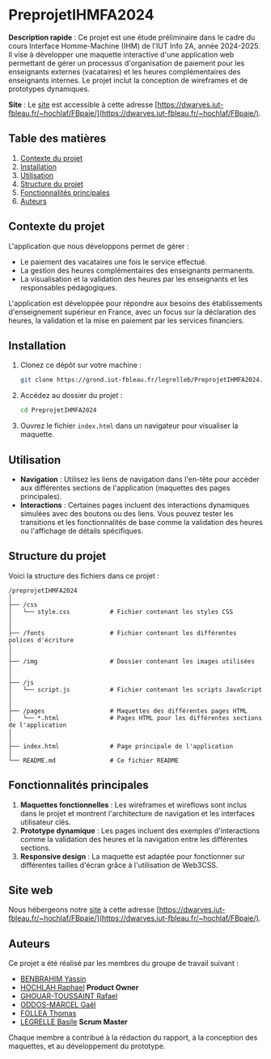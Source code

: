 # PreprojetIHMFA2024

**Description rapide** : Ce projet est une étude préliminaire dans le cadre du cours Interface Homme-Machine (IHM) de l'IUT Info 2A, année 2024-2025. Il vise à développer une maquette interactive d'une application web permettant de gérer un processus d'organisation de paiement pour les enseignants externes (vacataires) et les heures complémentaires des enseignants internes. Le projet inclut la conception de wireframes et de prototypes dynamiques.

**Site** : Le [site](https://dwarves.iut-fbleau.fr/~hochlaf/FBpaie/) est accessible à cette adresse [https://dwarves.iut-fbleau.fr/~hochlaf/FBpaie/](https://dwarves.iut-fbleau.fr/~hochlaf/FBpaie/).

## Table des matières

1. [Contexte du projet](#contexte-du-projet)
2. [Installation](#installation)
3. [Utilisation](#utilisation)
4. [Structure du projet](#structure-du-projet)
5. [Fonctionnalités principales](#fonctionnalités-principales)
6. [Auteurs](#auteurs)

## Contexte du projet

L'application que nous développons permet de gérer :
- Le paiement des vacataires une fois le service effectué.
- La gestion des heures complémentaires des enseignants permanents.
- La visualisation et la validation des heures par les enseignants et les responsables pédagogiques.
  
L'application est développée pour répondre aux besoins des établissements d'enseignement supérieur en France, avec un focus sur la déclaration des heures, la validation et la mise en paiement par les services financiers.

## Installation

1. Clonez ce dépôt sur votre machine :

   ```bash
   git clone https://grond.iut-fbleau.fr/legrelleb/PreprojetIHMFA2024.git
   ```

2. Accédez au dossier du projet :

   ```bash
   cd PreprojetIHMFA2024 
   ```

3. Ouvrez le fichier ```index.html``` dans un navigateur pour visualiser la maquette.

## Utilisation

- **Navigation** : Utilisez les liens de navigation dans l'en-tête pour accéder aux différentes sections de l'application (maquettes des pages principales).
- **Interactions** : Certaines pages incluent des interactions dynamiques simulées avec des boutons ou des liens. Vous pouvez tester les transitions et les fonctionnalités de base comme la validation des heures ou l'affichage de détails spécifiques.

## Structure du projet

Voici la structure des fichiers dans ce projet :

```
/preprojetIHMFA2024
│
├── /css
│   └── style.css           # Fichier contenant les styles CSS
│
│
├── /fonts                  # Fichier contenant les différentes polices d'écriture
│
│
├── /img                    # Dossier contenant les images utilisées
│
│
├── /js
│   └── script.js           # Fichier contenant les scripts JavaScript
│
│
├── /pages                  # Maquettes des différentes pages HTML
│   └── *.html              # Pages HTML pour les différentes sections de l'application
│
│
├── index.html              # Page principale de l'application
│
└── README.md               # Ce fichier README
```

## Fonctionnalités principales

1. **Maquettes fonctionnelles** : Les wireframes et wireflows sont inclus dans le projet et montrent l'architecture de navigation et les interfaces utilisateur clés.
2. **Prototype dynamique** : Les pages incluent des exemples d'interactions comme la validation des heures et la navigation entre les différentes sections.
3. **Responsive design** : La maquette est adaptée pour fonctionner sur différentes tailles d'écran grâce à l'utilisation de Web3CSS.

## Site web

Nous hébergeons notre [site](https://dwarves.iut-fbleau.fr/~hochlaf/FBpaie/) à cette adresse [https://dwarves.iut-fbleau.fr/~hochlaf/FBpaie/](https://dwarves.iut-fbleau.fr/~hochlaf/FBpaie/).

## Auteurs

Ce projet a été réalisé par les membres du groupe de travail suivant :
- [BENBRAHIM Yassin](https://grond.iut-fbleau.fr/benbrahi)
- [HOCHLAH Raphael](https://grond.iut-fbleau.fr/hochlaf) **Product Owner**
- [GHOUAR-TOUSSAINT Rafael](https://grond.iut-fbleau.fr/ghouar-t)
- [ODDOS-MARCEL Gaël](https://grond.iut-fbleau.fr/oddos-ma)
- [FOLLEA Thomas](https://grond.iut-fbleau.fr/follea)
- [LEGRELLE Basile](https://grond.iut-fbleau.fr/legrelleb) **Scrum Master**

Chaque membre a contribué à la rédaction du rapport, à la conception des maquettes, et au développement du prototype.

